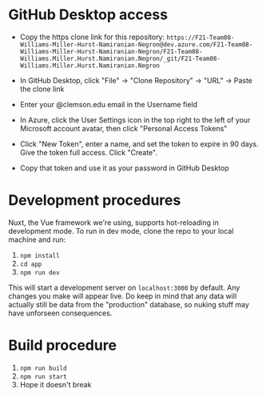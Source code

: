 # GitHub Desktop access
* Copy the https clone link for this repository:
`https://F21-Team08-Williams-Miller-Hurst-Namiranian-Negron@dev.azure.com/F21-Team08-Williams-Miller-Hurst-Namiranian-Negron/F21-Team08-Williams.Miller.Hurst.Namiranian.Negron/_git/F21-Team08-Williams.Miller.Hurst.Namiranian.Negron`

* In GitHub Desktop, click "File" -> "Clone Repository" -> "URL" -> Paste the clone link
* Enter your @clemson.edu email in the Username field
* In Azure, click the User Settings icon in the top right to the left of your Microsoft account avatar, then click "Personal Access Tokens"
* Click "New Token", enter a name, and set the token to expire in 90 days.  Give the token full access.  Click "Create".
* Copy that token and use it as your password in GitHub Desktop

# Development procedures
Nuxt, the Vue framework we're using, supports hot-reloading in development mode.
To run in dev mode, clone the repo to your local machine and run:
1. `npm install`
2. `cd app`
3. `npm run dev`

This will start a development server on 
`localhost:3000` by default. Any changes you make will appear live. Do keep in
mind that any data will actually still be data from the "production" database, 
so nuking stuff may have unforseen consequences.

# Build procedure
1. `npm run build`
2. `npm run start`
3. Hope it doesn't break
